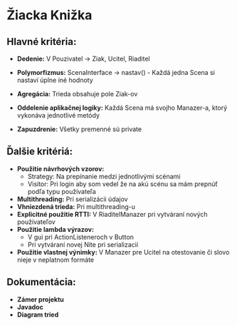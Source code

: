 # Žiacka Knižka

## Hlavné kritéria:
* **Dedenie:** V Pouzivatel -> Ziak, Ucitel, Riaditel

* **Polymorfizmus:** ScenaInterface -> nastav() - Každá jedna Scena si nastaví úplne iné hodnoty

* **Agregácia:** Trieda obsahuje pole Ziak-ov

* **Oddelenie aplikačnej logiky:** Každá Scena má svojho Manazer-a, ktorý vykonáva jednotlivé metódy

* **Zapuzdrenie:** Všetky premenné sú private

## Ďalšie kritériá:
* **Použitie návrhových vzorov:** 
  * Strategy: Na prepínanie medzi jednotlivými scénami
  * Visitor: Pri login aby som vedel že na akú scénu sa mám prepnúť podľa typu používateľa
* **Multithreading:** Pri serializácii údajov
* **Vhniezdená trieda:** Pri multithreading-u
* **Explicitné použitie RTTI:** V RiaditelManazer pri vytváraní nových používateľov
* **Použitie lambda výrazov:** 
  * V gui pri ActionListeneroch v Button 
  * Pri vytváraní novej Nite pri serializacií
* **Použitie vlastnej výnimky:** V Manazer pre Ucitel na otestovanie či slovo nieje v neplatnom formáte

## Dokumentácia:
* **Zámer projektu**
* **Javadoc**
* **Diagram tried**